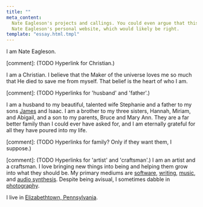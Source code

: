 ```yaml
---
title: ""
meta_content:
  Nate Eagleson's projects and callings. You could even argue that this is
  Nate Eagleson's personal website, which would likely be right.
template: "essay.html.tmpl"
---
```


I am Nate Eagleson.

[comment]: (TODO Hyperlink for Christian.)

I am a Christian. I believe that the Maker of the universe loves me so much
that He died to save me from myself. That belief is the heart of who I am.

[comment]: (TODO Hyperlinks for 'husband' and 'father'.)

I am a husband to my beautiful, talented wife Stephanie and a father to my
sons [James](/photos/newborn-james/) and Isaac. I am a brother to my three
sisters, Hannah, Miriam, and Abigail, and a son to my parents, Bruce and Mary
Ann. They are a far better family than I could ever have asked for, and I am
eternally grateful for all they have poured into my life.

[comment]: (TODO Hyperlinks for family? Only if they want them, I suppose.)

[comment]: (TODO Hyperlinks for 'artist' and 'craftsman'.)
I am an artist and a craftsman. I love bringing new things into being and
helping them grow into what they should be. My primary mediums are
[software](/software/), [writing](/writing/), [music](/music/), and
[audio synthesis](/audio-synthesis/). Despite being avisual, I sometimes
dabble in [photography](/photos/).

I live in [Elizabethtown, Pennsylvania](https://www.etownonline.com/).
